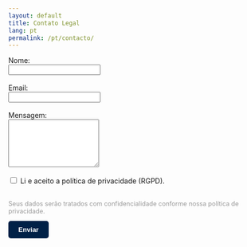 ```yaml
---
layout: default
title: Contato Legal
lang: pt
permalink: /pt/contacto/
---
```


<form action="https://formspree.io/f/mgvanydd" method="POST">
  <label>Nome:<br>
    <input type="text" name="name" required>
  </label><br><br>
  <label>Email:<br>
    <input type="email" name="email" required>
  </label><br><br>
  <label>Mensagem:<br>
    <textarea name="message" rows="6" required></textarea>
  </label><br><br>
  <label>
    <input type="checkbox" name="privacy" required>
    Li e aceito a política de privacidade (RGPD).
  </label><br><br>
  <p style="font-size: 0.9em; color: #999;">Seus dados serão tratados com confidencialidade conforme nossa política de privacidade.</p>
  <button type="submit" style="background-color:#002147;color:white;border:none;padding:10px 20px;font-weight:bold;border-radius:5px;">
    Enviar
  </button>
</form>